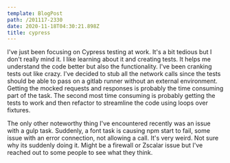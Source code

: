 ```yaml
---
template: BlogPost
path: /201117-2330
date: 2020-11-18T04:30:21.898Z
title: cypress
---
```

I've just been focusing on Cypress testing at work.  It's a bit tedious but I don't really mind it.  I like learning about it and creating tests.  It helps me understand the code better but also the functionality.  I've been cranking tests out like crazy.  I've decided to stub all the network calls since the tests should be able to pass on a gitlab runner without an external environment.  Getting the mocked requests and responses is probably the time consuming part of the task.  The second most time consuming is probably getting the tests to work and then refactor to streamline the code using loops over fixtures.

The only other noteworthy thing I've encountered recently was an issue with a gulp task.  Suddenly, a font task is causing npm start to fail, some issue with an error connection, not allowing a call.  It's very weird.  Not sure why its suddenly doing it.  Might be a firewall or Zscalar issue but I've reached out to some people to see what they think.